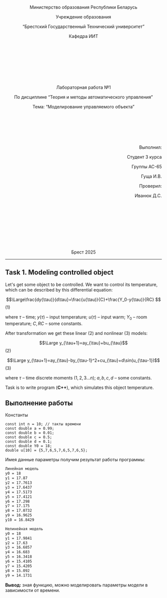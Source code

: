 
<p align="center"> Министерство образования Республики Беларусь</p>
<p align="center">Учреждение образования</p>
<p align="center">“Брестский Государственный Технический университет”</p>
<p align="center">Кафедра ИИТ</p>
<br><br><br><br><br><br><br>
<p align="center">Лабораторная работа №1</p>
<p align="center">По дисциплине “Теория и методы автоматического управления”</p>
<p align="center">Тема: “Моделирование управляемого объекта”</p>
<br><br><br><br><br>
<p align="right">Выполнил:</p>
<p align="right">Студент 3 курса</p>
<p align="right">Группы АС-65</p>
<p align="right">Гуща И.В.</p>
<p align="right">Проверил:</p>
<p align="right">Иванюк Д.С.</p>
<br><br><br><br><br><br><br><br>
<p align="center">Брест 2025</p>

---
## Task 1. Modeling controlled object
Let's get some object to be controlled. We want to control its temperature, which can be described by this differential equation:

$$\Large\frac{dy(\tau)}{d\tau}=\frac{u(\tau)}{C}+\frac{Y_0-y(\tau)}{RC} $$ (1)

where $\tau$ – time; $y(\tau)$ – input temperature; $u(\tau)$ – input warm; $Y_0$ – room temperature; $C,RC$ – some constants.

After transformation we get these linear (2) and nonlinear (3) models:

$$\Large y_{\tau+1}=ay_{\tau}+bu_{\tau}$$ (2)

$$\Large y_{\tau+1}=ay_{\tau}-by_{\tau-1}^2+cu_{\tau}+d\sin(u_{\tau-1})$$ (3)

where $\tau$ – time discrete moments ($1,2,3{\dots}n$); $a,b,c,d$ – some constants.

Task is to write program (**С++**), which simulates this object temperature.

## Выполнение работы
Константы  
```
const int n = 10; // такты времени
const double a = 0.99;
const double b = 0.01;
const double c = 0.5;
const double d = 0.1;
const double Y0 = 18;
double u[10] = {5,7,6,5,7,6,5,7,6,5};
```
Имея данные параметры получим результат работы программы:
```bash
Линейная модель
y0 = 18
y1 = 17.87
y2 = 17.7613
y3 = 17.6437
y4 = 17.5173
y5 = 17.4121
y6 = 17.298
y7 = 17.175
y8 = 17.0732
y9 = 16.9625
y10 = 16.8429

Нелинейная модель
y0 = 18
y1 = 17.9841
y2 = 17.63
y3 = 16.6857
y4 = 16.683
y5 = 16.3418
y6 = 15.4105
y7 = 15.4205
y8 = 15.092
y9 = 14.1731
```
**Вывод:** зная функцию, можно моделировать параметры модели в зависимости от времени.

